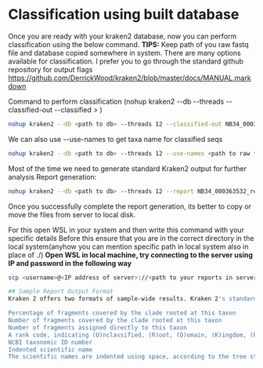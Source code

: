 # Classification using built database
Once you are ready with your kraken2 database, now you can perform classification using the below command.
**TIPS:** Keep path of you raw fastq file and database copied somewhere in system.
There are many options available for classification. I prefer you to go through the standard github repository for output flags https://github.com/DerrickWood/kraken2/blob/master/docs/MANUAL.markdown 

Command to perform classification
(nohup kraken2 --db <path to database> --threads <num> --classified-out <file for unclassified seqs> --classified <file for classified seqs> <path to the raw fastq files> > <final outputfile.txt>)
```bash
nohup kraken2 --db <path to db> --threads 12 --classified-out NB34_000363532_classified.fq --unclassified-out NB34_000363532_unclassified.fq <path to raw fastq file> > <outputfile>
```
We can also use --use-names to get taxa name for classified seqs
```bash
nohup kraken2 --db <path to db> --threads 12 --use-names <path to raw fastq file> > <outputfile>
```
Most of the time we need to generate standard Kraken2 output for further analysis
Report generation:
```bash
nohup kraken2 --db <path to db> --threads 12 --report NB34_000363532_report.txt <path to raw fastq file>
```

Once you successfully complete the report generation, its better to copy or move the files from server to local disk.

For this open WSL in your system and then write this command with your specific details
Before this ensure that you are in the correct directory  in the local system(anyhow you can mention specific path in local system also in place of ./)
**Open WSL in local machine, try connecting to the server using IP and password in the following way**
```bash
scp <username>@<IP address of server>://<path to your reports in server>/*.txt ./

## Sample Report Output Format
Kraken 2 offers two formats of sample-wide results. Kraken 2's standard sample report format is tab-delimited with one line per taxon. The fields of the output, from left-to-right, are as follows:

Percentage of fragments covered by the clade rooted at this taxon
Number of fragments covered by the clade rooted at this taxon
Number of fragments assigned directly to this taxon
A rank code, indicating (U)nclassified, (R)oot, (D)omain, (K)ingdom, (P)hylum, (C)lass, (O)rder, (F)amily, (G)enus, or (S)pecies. Taxa that are not at any of these 10 ranks have a rank code that is formed by using the rank code of the closest ancestor rank with a number indicating the distance from that rank. E.g., "G2" is a rank code indicating a taxon is between genus and species and the grandparent taxon is at the genus rank.
NCBI taxonomic ID number
Indented scientific name
The scientific names are indented using space, according to the tree structure specified by the taxonomy.

